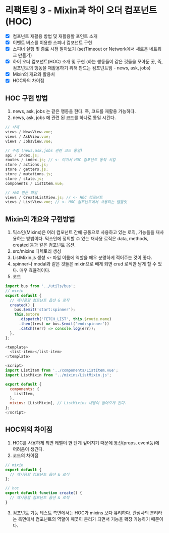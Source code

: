 # 리팩토링 3 - Mixin과 하이 오더 컴포넌트(HOC)

- [x] 컴포넌트 재활용 방법 및 재활용할 포인트 소개
- [x] 이벤트 버스를 이용한 스피너 컴포넌트 구현
- [x] 스피너 실행 및 종료 시점 알아보기 (setTimeout or Network에서 새로운 네트워크 만들기)
- [x] 하이 오더 컴포넌트(HOC) 소개 및 구현 (하는 행동들이 같은 것들을 모아둔 곳, 즉, 컴포넌트의 행동을 재활용하기 위해 만드는 컴포넌트임 - news, ask, jobs)
- [x] Mixin의 개요와 활용처
- [x] HOC와의 차이점

## HOC 구현 방법

1. news, ask, jobs 는 같은 행동을 한다. 즉, 코드를 재활용 가능하다.
2. news, ask, jobs 에 관련 된 코드를 하나로 통일 시킨다.

```javascript
// 삭제
views / NewsView.vue;
views / AskView.vue;
views / JobsView.vue;

// 수정 (news,ask,jobs 관련 코드 통일)
api / index.js;
routes / index.js; // <- 여기서 HOC 컴포넌트 동작 시킴
store / actions.js;
store / getters.js;
store / mutations.js;
store / state.js;
components / ListItem.vue;

// 새로 만든 파일
views / CreateListView.js; // <- HOC 컴포넌트
views / ListView.vue; // <- HOC 컴포넌트에서 사용되는 템플릿
```

## Mixin의 개요와 구현방법

1. 믹스인(Mixins)은 여러 컴포넌트 간에 공통으로 사용하고 있는 로직, 기능들을 재사용하는 방법이다. 믹스인에 정의할 수 있는 재사용 로직은 data, methods, created 등과 같은 컴포넌트 옵션.
2. src/mixins 디렉토리 생성
3. ListMixin.js 생성 <- 파일 이름에 역할을 매우 분명하게 적어주는 것이 좋다.
4. spinner나 modal과 같은 것들은 mixin으로 빼게 되면 crud 로직만 남게 할 수 있다. 매우 효율적이다.
5. 코드

```javascript
import bus from '../utils/bus';
// mixin
export default {
  // 재사용할 컴포넌트 옵션 & 로직
  created() {
    bus.$emit('start:spinner');
    this.$store
      .dispatch('FETCH_LIST', this.$route.name)
      .then((res) => bus.$emit('end:spinner'))
      .catch((err) => console.log(err));
  },
};
```

```javascript
<template>
  <list-item></list-item>
</template>

<script>
import ListItem from '../components/ListItem.vue';
import ListMixin from '../mixins/ListMixin.js';

export default {
  components: {
    ListItem,
  },
  mixins: [ListMixin], // ListMixins 내용이 들어오게 된다.
};
</script>

```

## HOC와의 차이점

1. HOC를 사용하게 되면 레벨이 한 단계 깊어지기 때문에 통신(props, event등)에 어려움이 생긴다.
2. 코드의 차이점

```javascript
// mixin
export default {
  // 재사용할 컴포넌트 옵션 & 로직
};

// hoc
export default function create() {
  // 재사용할 컴포넌트 옵션 & 로직
}
```

3. 컴포넌트 기능 테스트 측면에서는 HOC가 mixins 보다 유리하다. 관심사의 분리라는 측면에서 컴포넌트의 역할이 깨끗이 분리가 되면서 기능을 확장 가능하기 때문이다.
